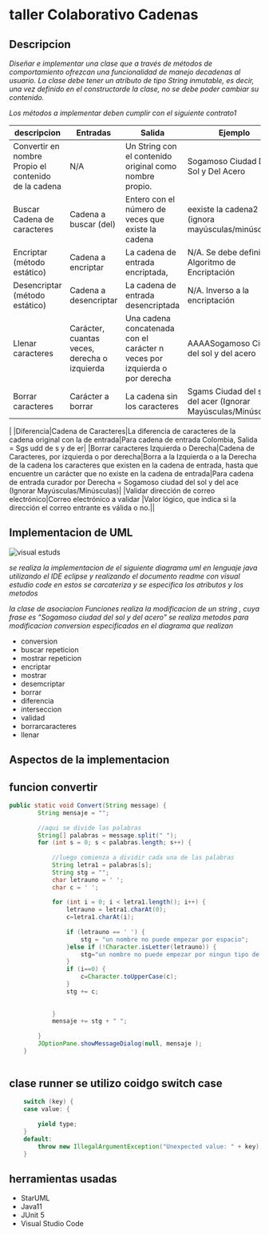 <!--HEADING -->


# taller Colaborativo Cadenas

##  Descripcion

*Diseñar e implementar una clase que a través de métodos de comportamiento ofrezcan una funcionalidad de manejo decadenas al usuario. La clase debe tener un atributo de tipo String inmutable, es decir, una vez definido en el constructorde la clase, no se debe poder cambiar su contenido.*

*Los métodos a implementar deben cumplir con el siguiente contrato1*

 |descripcion | Entradas |Salida|Ejemplo|
 |------------|----------|------|-------|
 |Convertir en nombre Propio el contenido de la cadena  |N/A|Un String con el contenido original como nombre propio.|Sogamoso Ciudad Del Sol y Del Acero|
 |Buscar Cadena de caracteres  |Cadena a buscar (del)|Entero con el número de veces que existe la cadena|eexiste la cadena2 (ignora mayúsculas/minúsculas)|
|Encriptar (método estático)|Cadena a encriptar|La cadena de entrada encriptada,|N/A. Se debe definir el Algoritmo de Encriptación|
|Desencriptar (método estático)|Cadena a desencriptar|La cadena de entrada desencriptada|N/A. Inverso a la encriptación|
|Llenar caracteres|Carácter, cuantas veces, derecha o izquierda|Una cadena concatenada con el carácter n veces por izquierda o por derecha|AAAASogamoso Ciudad del sol y del acero|
|Borrar caracteres|Carácter a borrar |La cadena sin los caracteres|Sgams Ciudad del sl y del acer (Ignorar Mayúsculas/Minúsculas)
|
|Diferencia|Cadena de Caracteres|La diferencia de caracteres de la cadena original con la de entrada|Para cadena de entrada Colombia, Salida = Sgs udd de s y de er|
|Borrar caracteres Izquierda o Derecha|Cadena de Caracteres, por izquierda o por derecha|Borra a la Izquierda o a la Derecha de la cadena los caracteres que existen en la cadena de entrada, hasta que encuentre un carácter que no existe en la cadena de entrada|Para cadena de entrada curador por Derecha = Sogamoso ciudad del sol y del ace (Ignorar Mayúsculas/Minúsculas)|
|Validar dirección de correo electrónico|Correo electrónico a validar |Valor lógico, que indica si la dirección el correo entrante es válida o no.||

## Implementacion de UML

![visual estuds](UML.png)

*se realiza la implementacion de el siguiente diagrama uml en lenguaje java utilizando el IDE eclipse y realizando el documento readme con visual estudio code en estos se carcateriza y se especifica los atributos y los metodos*

*la clase de asociacion Funciones realiza la modificacion de un string , cuya frase es "Sogamoso ciudad del sol y del acero"  se realiza metodos para modificacion conversion especificados en el diagrama que realizan*

* conversion
* buscar repeticion
* mostrar repeticion
* encriptar
* mostrar
* desemcriptar
* borrar
* diferencia
* interseccion
* validad
* borrarcaracteres
* llenar 

## Aspectos de la implementacion 

## funcion convertir 

```java 
public static void Convert(String message) {
		String mensaje = "";
		
		//aqui se divide las palabras 
		String[] palabras = message.split(" ");
		for (int s = 0; s < palabras.length; s++) {
			
			//luego comienza a dividir cada una de las palabras
			String letra1 = palabras[s];
			String stg = "";
			char letrauno = ' ';
			char c = ' ';
			
			for (int i = 0; i < letra1.length(); i++) {
				letrauno = letra1.charAt(0);
				c=letra1.charAt(i);
				
				if (letrauno == ' ') {
					stg = "un nombre no puede empezar por espacio";
				}else if (!Character.isLetter(letrauno)) {
					stg="un nombre no puede empezar por ningun tipo de caracter que no sea letra del alfabeto"+letrauno;
				}
				if (i==0) {
					c=Character.toUpperCase(c);
				}
				stg += c;
				
				
			}
			mensaje += stg + " ";
			
		}
		JOptionPane.showMessageDialog(null, mensaje );	
	}
	
```

## clase runner se utilizo coidgo switch case

```java 
	switch (key) {
	case value: {
		
		yield type;
	}
	default:
		throw new IllegalArgumentException("Unexpected value: " + key);
	}
```
## herramientas usadas 

* StarUML
* Java11
* JUnit 5
* Visual Studio Code

